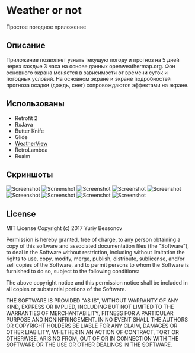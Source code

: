 # Weather or not 
Простое погодное приложение

## Описание

Приложение позволяет узнать текущую погоду и прогноз на 5 дней через каждые 3 часа на основе данных openweathermap.org.
Фон основного экрана меняется в зависимости от времени суток и погодных условий. На основном экране и экране подробностей
прогноза осадки (дождь, снег) сопровождаются эффектами на экране.

## Использованы

- Retrofit 2
- RxJava
- Butter Knife
- Glide
- [WeatherView](https://github.com/MatteoBattilana/WeatherView)
- RetroLambda
- Realm

## Скриншоты

![Screenshot](/screenshots/1.png?raw=true)
![Screenshot](/screenshots/2.png?raw=true)
![Screenshot](/screenshots/3.png?raw=true)
![Screenshot](/screenshots/4.png?raw=true)
![Screenshot](/screenshots/5.png?raw=true)
![Screenshot](/screenshots/6.png?raw=true)
![Screenshot](/screenshots/7.png?raw=true)
![Screenshot](/screenshots/8.png?raw=true)
![Screenshot](/screenshots/9.png?raw=true)


## License
MIT License
Copyright (c) 2017 Yuriy Bessonov

Permission is hereby granted, free of charge, to any person obtaining a copy
of this software and associated documentation files (the "Software"), to deal
in the Software without restriction, including without limitation the rights
to use, copy, modify, merge, publish, distribute, sublicense, and/or sell
copies of the Software, and to permit persons to whom the Software is
furnished to do so, subject to the following conditions:

The above copyright notice and this permission notice shall be included in all
copies or substantial portions of the Software.

THE SOFTWARE IS PROVIDED "AS IS", WITHOUT WARRANTY OF ANY KIND, EXPRESS OR
IMPLIED, INCLUDING BUT NOT LIMITED TO THE WARRANTIES OF MERCHANTABILITY,
FITNESS FOR A PARTICULAR PURPOSE AND NONINFRINGEMENT. IN NO EVENT SHALL THE
AUTHORS OR COPYRIGHT HOLDERS BE LIABLE FOR ANY CLAIM, DAMAGES OR OTHER
LIABILITY, WHETHER IN AN ACTION OF CONTRACT, TORT OR OTHERWISE, ARISING FROM,
OUT OF OR IN CONNECTION WITH THE SOFTWARE OR THE USE OR OTHER DEALINGS IN THE
SOFTWARE.

